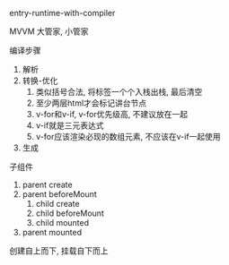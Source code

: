 entry-runtime-with-compiler

MVVM
大管家, 小管家


编译步骤
1. 解析
2. 转换-优化
   1. 类似括号合法, 将标签一个个入栈出栈, 最后清空
   2. 至少两层html才会标记讲台节点
   3. v-for和v-if, v-for优先级高, 不建议放在一起
   4. v-if就是三元表达式
   5. v-for应该渲染必现的数组元素, 不应该在v-if一起使用
3. 生成


子组件
1. parent create
2. parent beforeMount
   1. child create
   2. child beforeMount
   3. child mounted
3. parent mounted

创建自上而下, 挂载自下而上

